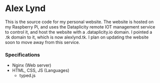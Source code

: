 # Alex Lynd
This is the source code for my personal website.  The website is hosted on my Raspberry Pi, and uses the Dataplicity remote IOT management service to control it, and host the website with a .dataplicity.io domain.  I pointed a .tk domain to it, which is now alexlynd.tk.  I plan on updating the website soon to move away from this service.
### Specifications
- Nginx (Web server)
- HTML, CSS, JS (Languages)
  - typed.js
